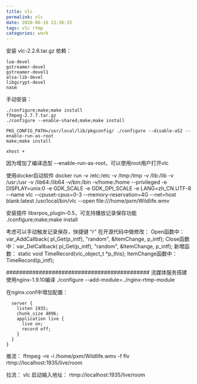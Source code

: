 ```yaml
---
title: vlc
permalink: vlc
date: 2020-06-16 22:36:15
tags: vlc rtmp
categories: work
---
```


安装 vlc-2.2.6.tar.gz
依赖：
```qt-devel
lua-devel
gstreamer-devel
gstreamer-devel1
alsa-lib-devel
libgcrypt-devel
nasm
```
手动安装：
```libmad-0.15.1b.tar.gz
./configure;make;make install
ffmpeg-2.7.7.tar.gz
./configure --enable-shared;make;make install

PKG_CONFIG_PATH=/usr/local/lib/pkgconfig/ ./configure --disable-a52 --enable-run-as-root
make;make install

xhost +
```
因为增加了编译选型 --enable-run-as-root，可以使用root用户打开vlc

使用docker启动软件
docker run -v /etc:/etc -v /tmp:/tmp -v /lib:/lib -v /usr:/usr -v /lib64:/lib64 -v/bin:/bin -v/home:/home --privileged -e DISPLAY=unix:0 -e GDK_SCALE -e GDK_DPI_SCALE -e LANG=zh_CN.UTF-8 --name vlc --cpuset-cpus=0-3 --memory-reservation=4G --net=host blank:latest /usr/local/bin/vlc --open file:///home/pxm/Wildlife.wmv

安装插件 libsrpos_plugin-0.5，可支持播放记录保存功能
./configure;make;make install

考虑可以手动触发记录保存，快捷键 “r”
在开源代码中做修改：
Open函数中： var_AddCallback( pl_Get(p_intf), "random", &ItemChange, p_intf);
Close函数中：var_DelCallback( pl_Get(p_intf), "random", &ItemChange, p_intf);
新增函数： static void TimeRecord(vlc_object_t *p_this);
ItemChange函数中： TimeRecord(p_intf);

############################################
流媒体服务搭建
使用nginx-1.9.10编译
./configure --add-module=../nginx-rtmp-module

在nginx.conf中增加配置：
```rtmp {
  server {
    listen 1935;
    chunk_size 4096;
    application live {
      live on;
      record off;
    }
  }
}
```
推流：
ffmpeg -re -i /home/pxm/Wildlife.wmv -f flv rtmp://localhost:1935/live/room

拉流：
vlc 启动输入地址： rtmp://localhost:1935/live/room
